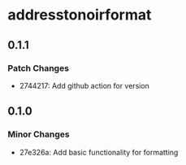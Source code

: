 # addresstonoirformat

## 0.1.1

### Patch Changes

- 2744217: Add github action for version

## 0.1.0

### Minor Changes

- 27e326a: Add basic functionality for formatting
